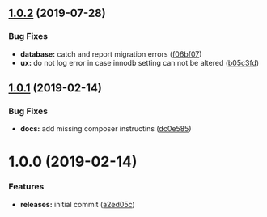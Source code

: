 <a name="1.0.2"></a>
## [1.0.2](https://github.com/hypeJunction/elgg-mb4/compare/1.0.1...1.0.2) (2019-07-28)


### Bug Fixes

* **database:** catch and report migration errors  ([f06bf07](https://github.com/hypeJunction/elgg-mb4/commit/f06bf07))
* **ux:** do not log error in case innodb setting can not be altered ([b05c3fd](https://github.com/hypeJunction/elgg-mb4/commit/b05c3fd))



<a name="1.0.1"></a>
## [1.0.1](https://github.com/hypeJunction/elgg-mb4/compare/1.0.0...1.0.1) (2019-02-14)


### Bug Fixes

* **docs:** add missing composer instructins ([dc0e585](https://github.com/hypeJunction/elgg-mb4/commit/dc0e585))



<a name="1.0.0"></a>
# 1.0.0 (2019-02-14)


### Features

* **releases:** initial commit ([a2ed05c](https://github.com/hypeJunction/elgg-mb4/commit/a2ed05c))




